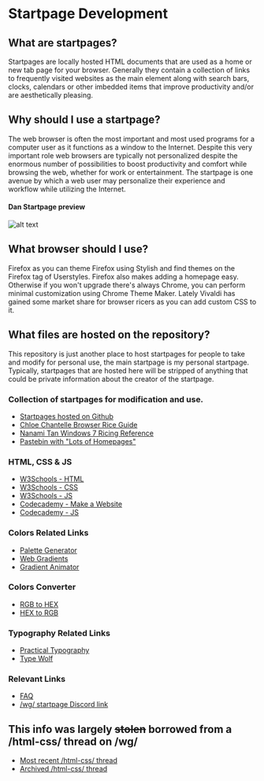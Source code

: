 # Startpage Development

## What are startpages?
Startpages are locally hosted HTML documents that are used as a home or new tab page for your browser. Generally they contain a collection of links to frequently visited websites as the main element along with search bars, clocks, calendars or other imbedded items that improve productivity and/or are aesthetically pleasing.

## Why should I use a startpage?
The web browser is often the most important and most used programs for a computer user as it functions as a window to the Internet. Despite this very important role web browsers are typically not personalized despite the enormous number of possibilities to boost productivity and comfort while browsing the web, whether for work or entertainment. The startpage is one avenue by which a web user may personalize their experience and workflow while utilizing the Internet.

#### Dan Startpage preview
![alt text](https://github.com/coffee-dan/startpage/blob/master/dan/dan-startpage-preview.png "Dan startpage preview") 

## What browser should I use?
Firefox as you can theme Firefox using Stylish and find themes on the Firefox tag of Userstyles. Firefox also makes adding a homepage easy.
Otherwise if you won't upgrade there's always Chrome, you can perform minimal customization using Chrome Theme Maker. Lately Vivaldi has gained some market share for browser ricers as you can add custom CSS to it.

## What files are hosted on the repository?
This repository is just another place to host startpages for people to take and modify for personal use, the main startpage is my personal startpage. Typically, startpages that are hosted here will be stripped of anything that could be private information about the creator of the startpage.

### Collection of startpages for modification and use.
* [Startpages hosted on Github](http://startpages.github.io/)
* [Chloe Chantelle Browser Rice Guide](http://chloechantelle.com/guide#BrowserRice)
* [Nanami Tan Windows 7 Ricing Reference](http://nanami-tan.info/#HTMLPage)
* [Pastebin with "Lots of Homepages"](http://pastebin.com/ZJvDn0eN)

### HTML, CSS & JS
* [W3Schools - HTML](http://www.w3schools.com/html/default.asp)
* [W3Schools - CSS](http://www.w3schools.com/css/default.asp)
* [W3Schools - JS](http://www.w3schools.com/js/default.asp)
* [Codecademy - Make a Website](https://www.codecademy.com/learn/make-a-website)
* [Codecademy - JS](https://www.codecademy.com/learn/javascript)

### Colors Related Links
* [Palette Generator](http://palettegenerator.com/)
* [Web Gradients](https://webgradients.com/)
* [Gradient Animator](https://www.gradient-animator.com/)

### Colors Converter
* [RGB to HEX](http://www.javascripter.net/faq/rgbtohex.htm)
* [HEX to RGB](http://www.javascripter.net/faq/hextorgb.htm)

### Typography Related Links
* [Practical Typography](http://practicaltypography.com/)
* [Type Wolf](https://www.typewolf.com/)

### Relevant Links
* [FAQ](http://pastebin.com/PdPrW5aP)
* [/wg/ startpage Discord link](https://discord.gg/ExAGgVR)

## This info was largely ~~stolen~~ borrowed from a /html-css/ thread on /wg/
* [Most recent /html-css/ thread](http://boards.4chan.org/wg/thread/7168222)
* [Archived /html-css/ thread](http://boards.4chan.org/wg/thread/7132897)
